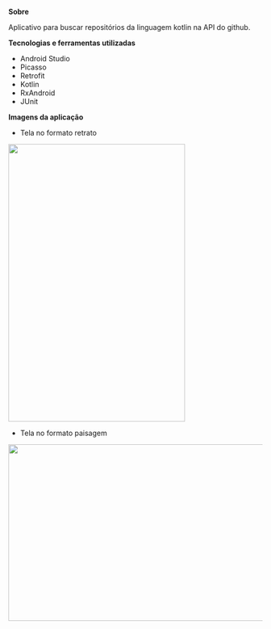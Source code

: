 <strong>Sobre</strong>

Aplicativo para buscar repositórios da linguagem kotlin na API do github.

<strong>Tecnologias e ferramentas utilizadas</strong>

* Android Studio
* Picasso
* Retrofit
* Kotlin
* RxAndroid
* JUnit

<strong>Imagens da aplicação</strong>

* Tela no formato retrato
<img src="https://user-images.githubusercontent.com/37080995/103466445-08fea680-4d24-11eb-91f2-a1c156af47fe.jpg" width="350" height="550" >

* Tela no formato paisagem
<img src="https://user-images.githubusercontent.com/37080995/103466442-07cd7980-4d24-11eb-8e99-2472353f0f83.jpg" width="550" height="350">
